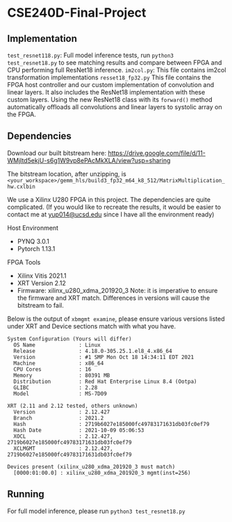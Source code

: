 # CSE240D-Final-Project

## Implementation 
`test_resnet118.py`: Full model inference tests, run `python3 test_resnet18.py` to see matching results and compare between FPGA and CPU performing full ResNet18 inference. 
`im2col.py`: This file contains im2col transformation implementations
`resset18_fp32.py` This file contains the FPGA host controller and our custom implementation of convolution and linear layers. It also includes the ResNet18 implementation with these custom layers. Using the new ResNet18 class with its `forward()` method automatically offloads all convolutions and linear layers to systolic array on the FPGA. 


## Dependencies
Download our built bitstream here: https://drive.google.com/file/d/11-WMjltd5ekjU-s6g1W9vp8ePAcMkXLA/view?usp=sharing

The bitstream location, after unzipping, is `<your_workspace>/gemm_hls/build3_fp32_m64_k8_512/MatrixMultiplication_hw.cxlbin`

We use a Xilinx U280 FPGA in this project. The dependencies are quite complicated. 
(If you would like to recreate the results, it would be easier to contact me at yup014@ucsd.edu since I have all the environment ready)

Host Environment
- PYNQ 3.0.1
- Pytorch 1.13.1

FPGA Tools
- Xilinx Vitis 2021.1
- XRT Version 2.12
- Firmware: xilinx_u280_xdma_201920_3
Note: it is imperative to ensure the firmware and XRT match. Differences in versions will cause the bitstream to fail. 

Below is the output of `xbmgmt examine`, please ensure various versions listed under XRT and Device sections match with what you have. 
```
System Configuration (Yours will differ)
  OS Name              : Linux
  Release              : 4.18.0-305.25.1.el8_4.x86_64
  Version              : #1 SMP Mon Oct 18 14:34:11 EDT 2021
  Machine              : x86_64
  CPU Cores            : 16
  Memory               : 80391 MB
  Distribution         : Red Hat Enterprise Linux 8.4 (Ootpa)
  GLIBC                : 2.28
  Model                : MS-7D09

XRT (2.11 and 2.12 tested, others unknown)
  Version              : 2.12.427
  Branch               : 2021.2
  Hash                 : 2719b6027e185000fc49783171631db03fc0ef79
  Hash Date            : 2021-10-09 05:06:53
  XOCL                 : 2.12.427, 2719b6027e185000fc49783171631db03fc0ef79
  XCLMGMT              : 2.12.427, 2719b6027e185000fc49783171631db03fc0ef79

Devices present (xilinx_u280_xdma_201920_3 must match)
  [0000:01:00.0] : xilinx_u280_xdma_201920_3 mgmt(inst=256)
```

## Running
For full model inference, please run `python3 test_resnet18.py`
